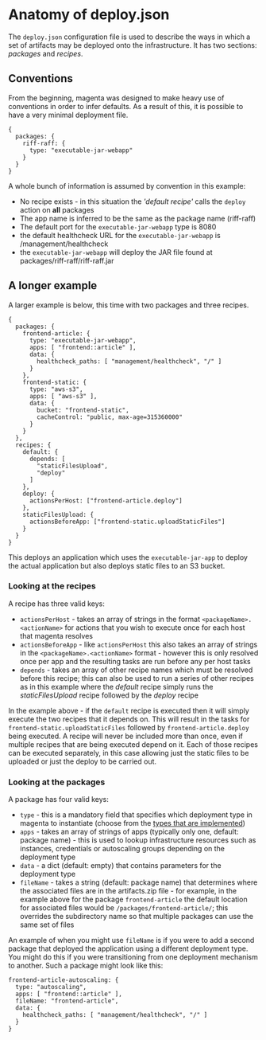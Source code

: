 <!--- prev:artifacts.zip -->
Anatomy of deploy.json
======================

The `deploy.json` configuration file is used to describe the ways in which a
set of artifacts may be deployed onto the infrastructure. It has two sections:
_packages_ and _recipes_.

Conventions
-----------

From the beginning, magenta was designed to make heavy use of conventions in
order to infer defaults. As a result of this, it is possible to have a very
minimal deployment file.

    {
      packages: {
        riff-raff: {
          type: "executable-jar-webapp"
        }
      }
    }

A whole bunch of information is assumed by convention in this example:

 - No recipe exists - in this situation the _'default recipe'_ calls the `deploy` action on **all** packages
 - The app name is inferred to be the same as the package name (riff-raff)
 - The default port for the `executable-jar-webapp` type is 8080
 - the default healthcheck URL for the `executable-jar-webapp` is /management/healthcheck
 - the `executable-jar-webapp` will deploy the JAR file found at packages/riff-raff/riff-raff.jar

A longer example
----------------

A larger example is below, this time with two packages and three recipes.

    {
      packages: {
        frontend-article: {
          type: "executable-jar-webapp",
          apps: [ "frontend::article" ],
          data: {
            healthcheck_paths: [ "management/healthcheck", "/" ]
          }
        },
        frontend-static: {
          type: "aws-s3",
          apps: [ "aws-s3" ],
          data: {
            bucket: "frontend-static",
            cacheControl: "public, max-age=315360000"
          }
        }
      },
      recipes: {
        default: {
          depends: [
            "staticFilesUpload",
            "deploy"
          ]
        },
        deploy: {
          actionsPerHost: ["frontend-article.deploy"]
        },
        staticFilesUpload: {
          actionsBeforeApp: ["frontend-static.uploadStaticFiles"]
        }
      }
    }

This deploys an application which uses the `executable-jar-app` to deploy the actual application but also deploys
 static files to an S3 bucket.

### Looking at the recipes

A recipe has three valid keys:

 - `actionsPerHost` - takes an array of strings in the format `<packageName>.<actionName>` for actions that you wish
 to execute once for each host that magenta resolves
 - `actionsBeforeApp` - like `actionsPerHost` this also takes an array of strings in the `<packageName>.<actionName>`
  format - however this is only resolved once per app and the resulting tasks are run before any per host tasks
 - `depends` - takes an array of other recipe names which must be resolved before this recipe; this can also be used
 to run a series of other recipes as in this example where the _default_ recipe simply runs the _staticFilesUpload_
 recipe followed by the _deploy_ recipe

In the example above - if the `default` recipe is executed then it will simply execute the two recipes that it depends
on. This will result in the tasks for `frontend-static.uploadStaticFiles` followed by `frontend-article.deploy` being
executed. A recipe will never be included more than once, even if multiple recipes that are being executed depend on it.
Each of those recipes can be executed separately, in this case allowing just the static files to be uploaded or just the
deploy to be carried out.

### Looking at the packages

A package has four valid keys:

 - `type` - this is a mandatory field that specifies which deployment type in magenta to instantiate (choose from
 the [types that are implemented](../types))
 - `apps` - takes an array of strings of apps (typically only one, default: package name) - this is used to
 lookup infrastructure resources such as instances, credentials or autoscaling groups depending on the deployment type
 - `data` - a dict (default: empty) that contains parameters for the deployment type
 - `fileName` - takes a string (default: package name) that determines where the associated files are in the
 artifacts.zip file - for example, in the example above for the package `frontend-article` the default location
 for associated files would be `/packages/frontend-article/`; this overrides the subdirectory name so that multiple
 packages can use the same set of files

An example of when you might use `fileName` is if you were to add a second package that deployed the application using
a different deployment type. You might do this if you were transitioning from one deployment mechanism to another. Such
a package might look like this:

    frontend-article-autoscaling: {
      type: "autoscaling",
      apps: [ "frontend::article" ],
      fileName: "frontend-article",
      data: {
        healthcheck_paths: [ "management/healthcheck", "/" ]
      }
    }

